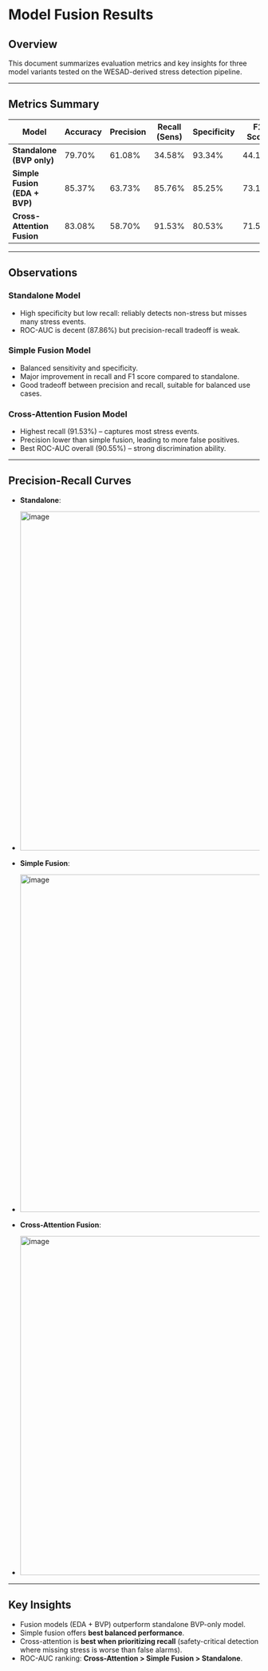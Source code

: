 # Model Fusion Results

## Overview

This document summarizes evaluation metrics and key insights for three model variants tested on the WESAD-derived stress detection pipeline.

---

## Metrics Summary

| Model                         | Accuracy | Precision | Recall (Sens) | Specificity | F1 Score | ROC-AUC |
| ----------------------------- | -------- | --------- | ------------- | ----------- | -------- | ------- |
| **Standalone (BVP only)**     | 79.70%   | 61.08%    | 34.58%        | 93.34%      | 44.16%   | 87.86%  |
| **Simple Fusion (EDA + BVP)** | 85.37%   | 63.73%    | 85.76%        | 85.25%      | 73.12%   | 89.21%  |
| **Cross-Attention Fusion**    | 83.08%   | 58.70%    | 91.53%        | 80.53%      | 71.52%   | 90.55%  |

---

## Observations

### Standalone Model

* High specificity but low recall: reliably detects non-stress but misses many stress events.
* ROC-AUC is decent (87.86%) but precision-recall tradeoff is weak.

### Simple Fusion Model

* Balanced sensitivity and specificity.
* Major improvement in recall and F1 score compared to standalone.
* Good tradeoff between precision and recall, suitable for balanced use cases.

### Cross-Attention Fusion Model

* Highest recall (91.53%) – captures most stress events.
* Precision lower than simple fusion, leading to more false positives.
* Best ROC-AUC overall (90.55%) – strong discrimination ability.

---

## Precision-Recall Curves

* **Standalone**:
*  <img width="866" height="680" alt="image" src="https://github.com/user-attachments/assets/b8ff3940-2a8c-4ba9-b926-6a2cb7621932" />

* **Simple Fusion**:
*  <img width="860" height="677" alt="image" src="https://github.com/user-attachments/assets/42d5e7a6-2e9d-4edb-aa8d-32857630daf9" />

* **Cross-Attention Fusion**:
* <img width="866" height="680" alt="image" src="https://github.com/user-attachments/assets/c88334bf-5931-4274-8f22-ec9049879cb7" />


---

## Key Insights

* Fusion models (EDA + BVP) outperform standalone BVP-only model.
* Simple fusion offers **best balanced performance**.
* Cross-attention is **best when prioritizing recall** (safety-critical detection where missing stress is worse than false alarms).
* ROC-AUC ranking: **Cross-Attention > Simple Fusion > Standalone**.


